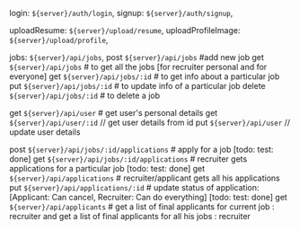 login: `${server}/auth/login`,
signup: `${server}/auth/signup`,

uploadResume: `${server}/upload/resume`,
uploadProfileImage: `${server}/upload/profile`,

jobs: `${server}/api/jobs`,
post `${server}/api/jobs` #add new job
get `${server}/api/jobs` # to get all the jobs [for recruiter personal and for everyone]
get `${server}/api/jobs/:id` # to get info about a particular job
put `${server}/api/jobs/:id` # to update info of a particular job
delete `${server}/api/jobs/:id` # to delete a job

get `${server}/api/user` # get user's personal details
get `${server}/api/user/:id` // get user details from id
put `${server}/api/user` // update user details

post `${server}/api/jobs/:id/applications` # apply for a job [todo: test: done]
get `${server}/api/jobs/:id/applications` # recruiter gets applications for a particular job [todo: test: done]
get `${server}/api/applications` # recruiter/applicant gets all his applications
put `${server}/api/applications/:id` # update status of application: [Applicant: Can cancel, Recruiter: Can do everything] [todo: test: done]
get `${server}/api/applicants` # get a list of final applicants for current job : recruiter and get a list of final applicants for all his jobs : recruiter
